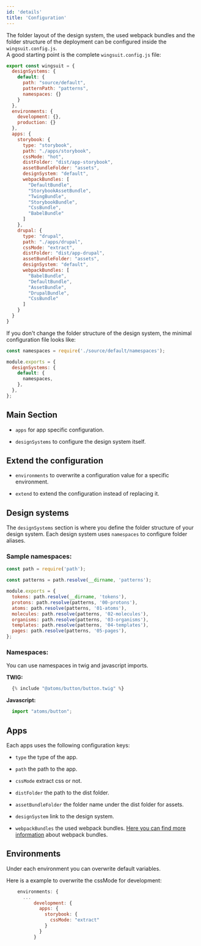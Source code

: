 ```yaml
---
id: 'details'
title: 'Configuration'
---
```


The folder layout of the design system, the used webpack bundles and the folder structure of the deployment can be configured inside the `wingsuit.config.js`.<br> 
A good starting point is the complete `wingsuit.config.js` file:

```js
export const wingsuit = {
  designSystems: {
    default: {
      path: "source/default",
      patternPath: "patterns",
      namespaces: {}
    }
  },
  environments: {
    development: {},
    production: {}
  },
  apps: {
    storybook: {
      type: "storybook",
      path: "./apps/storybook",
      cssMode: "hot",
      distFolder: "dist/app-storybook",
      assetBundleFolder: "assets",
      designSystem: "default",
      webpackBundles: [
        "DefaultBundle",
        "StorybookAssetBundle",
        "TwingBundle",
        "StorybookBundle",
        "CssBundle",
        "BabelBundle"
      ]
    },
    drupal: {
      type: "drupal",
      path: "./apps/drupal",
      cssMode: "extract",
      distFolder: "dist/app-drupal",
      assetBundleFolder: "assets",
      designSystem: "default",
      webpackBundles: [
        "BabelBundle",
        "DefaultBundle",
        "AssetBundle",
        "DrupalBundle",
        "CssBundle"
      ]
    }
  }
}
```
If you don't change the folder structure of the design system, the minimal configuration file looks like:
```js
const namespaces = require('./source/default/namespaces');

module.exports = {
  designSystems: {
    default: {
      namespaces,
    },
  },
};

```

## Main Section

* `apps` for app specific configuration. 

* `designSystems` to configure the design system itself.

## Extend the configuration

* `environments` to overwrite a configuration value for a specific environment.

* `extend` to extend the configuration instead of replacing it.

## Design systems
The `designSystems` section is where you define the folder structure of your design system. 
Each design system uses `namespaces` to configure folder aliases.
### Sample namespaces:
```js
const path = require('path');

const patterns = path.resolve(__dirname, 'patterns');

module.exports = {
  tokens: path.resolve(__dirname, 'tokens'),
  protons: path.resolve(patterns, '00-protons'),
  atoms: path.resolve(patterns, '01-atoms'),
  molecules: path.resolve(patterns, '02-molecules'),
  organisms: path.resolve(patterns, '03-organisms'),
  templates: path.resolve(patterns, '04-templates'),
  pages: path.resolve(patterns, '05-pages'),
};
```

### Namespaces:
You can use namespaces in twig and javascript imports.

<b>TWIG:</b>
```js
  {% include "@atoms/button/button.twig" %}
```

<b>Javascript:</b>
```js
  import "atoms/button";
```

## Apps
Each apps uses the following configuration keys:

* `type` the type of the app.

* `path` the path to the app.

* `cssMode` extract css or not.

* `distFolder` the path to the dist folder.

* `assetBundleFolder` the folder name under the dist folder for assets.

* `designSystem` link to the design system.

* `webpackBundles` the used webpack bundles. [Here you can find more information](../custom-webpack-config) about webpack bundles.


## Environments

Under each environment you can overwrite default variables.

Here is a example to overwrite the cssMode for development:
```js
    environments: {
      ...
          development: {
            apps: {
              storybook: {
                cssMode: "extract"
              }
            }
          }
```
